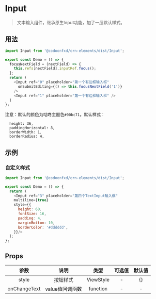 # Input

> 文本输入组件，继承原生Input功能，加了一层默认样式。

## 用法

```javascript
import Input from '@codoonfxd/crn-elements/dist/Input';

export const Demo = () => {
  focusNextField = (nextField) => {
    this.refs[nextField].inputRef.focus();
  };
  return (
    <Input ref="0" placeholder="第一个有边框输入框" 
      onSubmitEditing={() => this.focusNextField('1')}
    />
    <Input ref="1" placeholder="第一个有边框输入框" />
  )
};
```

注意：默认的颜色为咕咚主题色`#00bc71`，默认样式：
```
  height: 36,
  paddingHorizontal: 8,
  borderWidth: 1,
  borderRadius: 4,
```

## 示例

### 自定义样式

```javascript
import Input from '@codoonfxd/crn-elements/dist/Input';

export const Demo = () => {
  return (
    <Input ref="3" placeholder="第四个TextInput输入框"
    multiline={true}
    style={{
      height: 60,
      fontSize: 16,
      padding: 4,
      marginBottom: 10,
      borderColor: '#dddddd',
    }}/>
  );
};
```

## Props

|      参数       |                   说明                    |      类型       | 可选值 |  默认值   |
| :-------------: | :---------------------------------------: | :-------------: | :----: | :-------: |
|      style      | 按钮样式 |    ViewStyle    |   -    |    {}     |
|    onChangeText    |     value值回调函数      |    function    |   -    |    -     |

